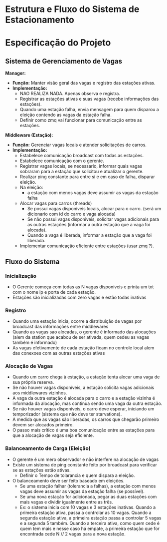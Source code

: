 # Estrutura e Fluxo do Sistema de Estacionamento

# Especificação do Projeto

## Sistema de Gerenciamento de Vagas

**Manager:**
- **Função:** Manter visão geral das vagas e registro das estações ativas.
- **Implementação:**
  - NAO REALIZA NADA. Apenas observa e registra.
  - Registrar as estações ativas e suas vagas (recebe informações das estações).
  - Quando uma estação falha, envia mensagem para quem disparou a eleição contendo as vagas da estação falha.
  - Definir como zmq vai funcionar para comunicação entre as estações.

**Middleware (Estação):**
- **Função:** Gerenciar vagas locais e atender solicitações de carros.
- **Implementação:**
  - Estabelece comunicação broadcast com todas as estações.
  - Estabelece comunicação com o gerente.
  - Registrar vagas locais, se necessario, informar quais vagas sobraram para a estação que solicitou e atualizar o gerente.
  - Realizar ping constante para entre si e em caso de falha, disparar eleição.
  - Na eleição:
    - a estação com menos vagas deve assumir as vagas da estação falha
  - Alocar vagas para carros (threads)
    - Se possui vagas disponiveis locais, alocar para o carro. (será um dicionario com id do carro e vaga alocada)
    - Se não possui vagas disponiveis, solicitar vagas adicionais para as outras estações (informar a outra estação que a vaga foi alocada).
    - Quando a vaga é liberada, informar a estação que a vaga foi liberada. 
  - Implementar comunicação eficiente entre estações (usar zmq ?).

## Fluxo do Sistema

### Inicialização
- O Gerente começa com todas as N vagas disponíveis e printa um txt com o nome ip e porta de cada estação.
- Estações são inicializadas com zero vagas e estão todas inativas

### Registro
- Quando uma estação inicia, ocorre a distribuição de vagas por broadcast das informações entre middlewares
- Quando as vagas sao alocadas, o gerente é informado das alocações (alem da station que acabou de ser ativada, quem cedeu as vagas também é informado)
- As vagas efetivamente de cada estação ficam no controle local alem das conexoes com as outras estações ativas

### Alocação de Vagas
- Quando um carro chega à estação, a estação tenta alocar uma vaga de sua própria reserva.
- Se não houver vagas disponíveis, a estação solicita vagas adicionais aos middlewares vizinhos.
- A vaga da outra estação é alocada para o carro e a estação vizinha é informada da alocação, mas continua sendo uma vaga da outra estação.
- Se não houver vagas disponíveis, o carro deve esperar, iniciando um temporizador (sistema que não deve ter starvations).
- A medida que as vagas são liberadas, os carros que chegarão primeiro devem ser alocados primeiro.
- O passo mais crítico é uma boa comunicação entre as estações para que a alocação de vagas seja eficiente.

### Balanceamento de Carga (Eleição) 
- O gerente é um mero observador e não interfere na alocação de vagas
- Existe um sistema de ping constante feito por broadcast para verificar se as estações estão ativas.
  - Definir o Tempo de tolarancia e quem dispara a eleição.
- O balanceamento deve ser feito baseado em eleições.
  - Se uma estação falhar (tolerancia a falhas), a estação com menos vagas deve assumir as vagas da estação falha (se possível).
  - Se uma nova estação for adicionada, pegar as duas estações com mais vagas e dividir igualmente entre as três.
  - Ex: o sistema inicia com 10 vagas e 3 estações inativas. Quando a primeira estação ativa, passa a controlar as 10 vagas. Quando a segunda estação ativa, a primeira estação passa a controlar 5 vagas e a segunda 5 também. Quando a terceira ativa, como quem cede é quem tem mais e nesse caso há empate, a primeira estação que for encontrada cede N // 2 vagas para a nova estação.
